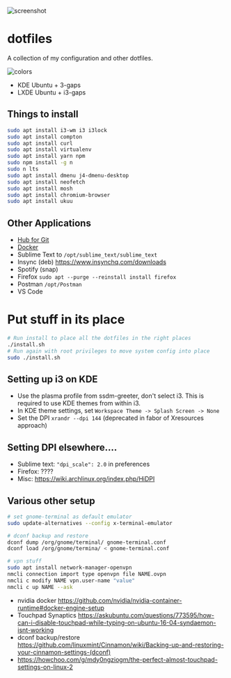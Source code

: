 ![screenshot](screenshots/dirty.png)

# dotfiles

A collection of my configuration and other dotfiles.

![colors](screenshots/colors.png)

* KDE Ubuntu + 3-gaps
* LXDE Ubuntu + i3-gaps

## Things to install

```bash
sudo apt install i3-wm i3 i3lock
sudo apt install compton
sudo apt install curl
sudo apt install virtualenv
sudo apt install yarn npm
sudo npm install -g n
sudo n lts
sudo apt install dmenu j4-dmenu-desktop
sudo apt install neofetch
sudo apt install mosh
sudo apt install chromium-browser
sudo apt install ukuu
```

## Other Applications

* [Hub for Git](https://github.com/github/hub/releases)
* [Docker](https://docs.docker.com/install/linux/docker-ce/ubuntu/)
* Sublime Text to `/opt/sublime_text/sublime_text`
* Insync (deb) https://www.insynchq.com/downloads
* Spotify (snap)
* Firefox `sudo apt --purge --reinstall install firefox`
* Postman `/opt/Postman`
* VS Code

# Put stuff in its place

```bash
# Run install to place all the dotfiles in the right places
./install.sh
# Run again with root privileges to move system config into place
sudo ./install.sh
```

## Setting up i3 on KDE

* Use the plasma profile from ssdm-greeter, don't select i3.  This is required to use KDE themes from within i3.
* In KDE theme settings, set `Workspace Theme -> Splash Screen -> None`
* Set the DPI `xrandr --dpi 144` (deprecated in fabor of Xresources approach)

## Setting DPI elsewhere....

* Sublime text: `"dpi_scale": 2.0` in preferences
* Firefox: ????
* Misc: https://wiki.archlinux.org/index.php/HiDPI

## Various other setup

```bash
# set gnome-terminal as default emulator
sudo update-alternatives --config x-terminal-emulator

# dconf backup and restore
dconf dump /org/gnome/terminal/ gnome-terminal.conf
dconf load /org/gnome/termina/ < gnome-terminal.conf

# vpn stuff
sudo apt install network-manager-openvpn
nmcli connection import type openvpn file NAME.ovpn
nmcli c modify NAME vpn.user-name "value"
nmcli c up NAME --ask
```

* nvidia docker https://github.com/nvidia/nvidia-container-runtime#docker-engine-setup
* Touchpad Synaptics https://askubuntu.com/questions/773595/how-can-i-disable-touchpad-while-typing-on-ubuntu-16-04-syndaemon-isnt-working
* dconf backup/restore https://github.com/linuxmint/Cinnamon/wiki/Backing-up-and-restoring-your-cinnamon-settings-(dconf)
* https://howchoo.com/g/mdy0ngziogm/the-perfect-almost-touchpad-settings-on-linux-2
